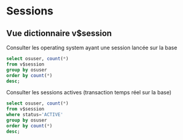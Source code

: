 
# Sessions

## Vue dictionnaire v$session

Consulter les operating system ayant une session lancée sur la base
```sql
select osuser, count(*) 
from v$session 
group by osuser 
order by count(*) 
desc;
```

Consulter les sessions actives (transaction temps réel sur la base)
```sql
select osuser, count(*) 
from v$session 
where status='ACTIVE' 
group by osuser 
order by count(*) 
desc;
```
